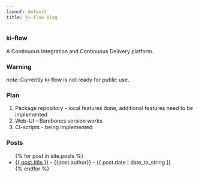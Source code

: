 ```yaml
---
layout: default
title: ki-flow blog
---
```


### ki-flow

A Continuous Integration and Continuous Delivery platform.

### Warning

*note:* Currently ki-flow is not ready for public use.

### Plan

1. Package repository - local features done, additional features need to be implemented
2. Web-UI - Barebones version works
3. CI-scripts - being implemented

### Posts

<ul>
{% for post in site.posts %}
<li><a href="{{ post.url }}">{{ post.title }}</a> - {{post.author}} - {{ post.date | date_to_string }}</li>
{% endfor %}
</ul>

